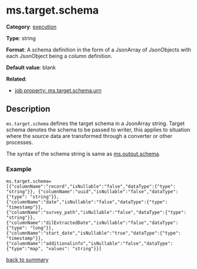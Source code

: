 # ms.target.schema

**Category**: [execution](https://github.com/linkedin/data-integration-library/blob/master/docs/parameters/execution-parameters.md)

**Type**: string

**Format**: A schema definition in the form of a JsonArray of JsonObjects 
with each JsonObject being a column definition. 

**Default value**: blank

**Related**:
- [job property: ms.target.schema.urn](https://github.com/linkedin/data-integration-library/blob/master/docs/parameters/ms.target.schema.urn.md)

## Description

`ms.target.schema` defines the target schema in a JsonArray string.
Target schema denotes the schema to be passed to writer, this applies
to situation where the source data are transformed through a converter
or other processes.

The syntax of the schema string is same as [ms.output.schema](https://github.com/linkedin/data-integration-library/blob/master/docs/parameters/ms.output.schema.md).

### Example

`ms.target.schema=[{"columnName":"record","isNullable":"false","dataType":{"type": "string"}}, {"columnName":"uuid","isNullable":"false","dataType":{"type": "string"}}, {"columnName":"date","isNullable":"false","dataType":{"type": "timestamp"}}, {"columnName":"survey_path","isNullable":"false","dataType":{"type": "string"}}, {"columnName":"dilExtractedDate","isNullable":"false","dataType":{"type": "long"}}, {"columnName":"start_date","isNullable":"true","dataType":{"type": "timestamp"}}, {"columnName":"additionalinfo","isNullable":"false","dataType":{"type":"map", "values": "string"}}]`

[back to summary](https://github.com/linkedin/data-integration-library/blob/master/docs/parameters/summary.md#mstargetschema)   